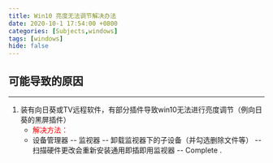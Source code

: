 ```yaml
---
title: Win10 亮度无法调节解决办法
date: 2020-10-1 17:54:00 +0800
categories: [Subjects,windows]
tags: [windows]
hide: false
---
```



## 可能导致的原因
---
1. 装有向日葵或TV远程软件，有部分插件导致win10无法进行亮度调节（例向日葵的黑屏插件）
    - <font color=red>解决方法：</font>
    - 设备管理器 -- 监视器 -- 卸载监视器下的子设备（并勾选删除文件等） -- 扫描硬件更改会重新安装通用即插即用监视器 -- Complete . 